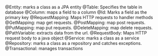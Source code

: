 @Entity: marks a class as a JPA entity
@Table: Specifies the table in database
@Column: maps a field to a column
@Id: Marks a field as the primary key
@RequestMapping: Maps HTTP requests to handler methods
@GetMapping: map get requests.
@PostMapping: map post requests.
@PutMapping: map put requests.
@DeleteMapping: map delete requests.
@PathVariable: extracts data from the url. 
@RequestBody: Maps HTTP request body to a java object
@Service: marks a class as a service
@Repository: marks a class as a repository and catches exceptions.
@Transactional: manages transactions